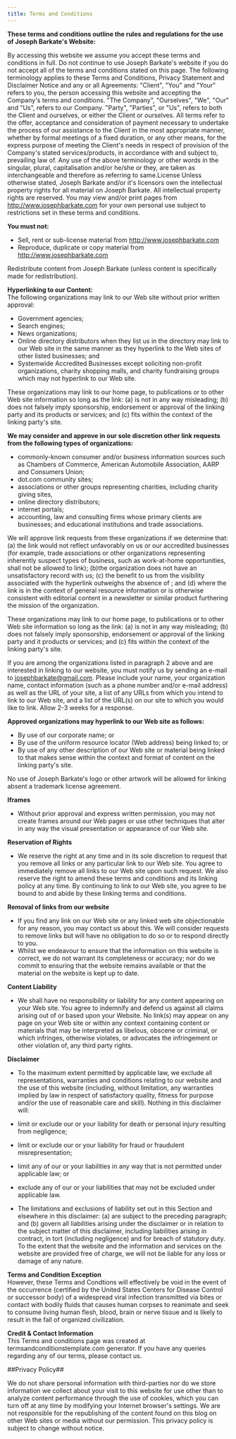 ```yaml
---
title: Terms and Conditions
---
```


**These terms and conditions outline the rules and regulations for the use of Joseph Barkate's Website:**


By accessing this website we assume you accept these terms and conditions in full. Do not continue to use Joseph Barkate's website if you do not accept all of the terms and conditions stated on this page. The following terminology applies to these Terms and Conditions, Privacy Statement and Disclaimer Notice
and any or all Agreements: "Client", "You" and "Your" refers to you, the person accessing this website and accepting the Company's terms and conditions. "The Company", "Ourselves", "We", "Our" and "Us", refers to our Company. "Party", "Parties", or "Us", refers to both the Client and ourselves, or either the Client or ourselves. All terms refer to the offer, acceptance and consideration of payment necessary to undertake the process of our assistance to the Client in the most appropriate manner, whether by formal meetings of a fixed duration, or any other means, for the express purpose of meeting the Client's needs in respect of provision of the Company's stated services/products, in accordance with and subject to, prevailing law of. Any use of the above terminology or other words in the singular, plural, capitalisation and/or he/she or they, are taken as interchangeable and therefore as referring to same.License Unless otherwise stated, Joseph Barkate and/or it's licensors own the intellectual property rights for all material on Joseph Barkate. All intellectual property rights are reserved. You may view and/or print pages from http://www.josephbarkate.com for your own personal use subject to restrictions set in these terms and conditions.

**You must not:**
* Sell, rent or sub-license material from http://www.josephbarkate.com
* Reproduce, duplicate or copy material from http://www.josephbarkate.com
	
Redistribute content from Joseph Barkate (unless content is specifically made for redistribution).

**Hyperlinking to our Content:**  
The following organizations may link to our Web site without prior written approval:
        
* Government agencies;
* Search engines;
* News organizations;
* Online directory distributors when they list us in the directory may link to our Web site in the same manner as they hyperlink to the Web sites of other listed businesses; and
* Systemwide Accredited Businesses except soliciting non-profit organizations, charity shopping malls, and charity fundraising groups which may not hyperlink to our Web site.


These organizations may link to our home page, to publications or to other Web site information so long
as the link: (a) is not in any way misleading; (b) does not falsely imply sponsorship, endorsement or
approval of the linking party and its products or services; and (c) fits within the context of the linking
party's site.

**We may consider and approve in our sole discretion other link requests from the following types of organizations:**

* commonly-known consumer and/or business information sources such as Chambers of Commerce, American Automobile Association, AARP and Consumers Union;
* dot.com community sites;
* associations or other groups representing charities, including charity giving sites,
* online directory distributors;
* internet portals;
* accounting, law and consulting firms whose primary clients are businesses; and educational institutions and trade associations.
        
    
We will approve link requests from these organizations if we determine that: (a) the link would not reflect unfavorably on us or our accredited businesses (for example, trade associations or other organizations representing inherently suspect types of business, such as work-at-home opportunities, shall not be allowed
to link); (b)the organization does not have an unsatisfactory record with us; (c) the benefit to us from the visibility associated with the hyperlink outweighs the absence of ; and (d) where the link is in the context of general resource information or is otherwise consistent with editorial content in a newsletter or similar product furthering the mission of the organization.

These organizations may link to our home page, to publications or to other Web site information so long as the link: (a) is not in any way misleading; (b) does not falsely imply sponsorship, endorsement or approval of the linking party and it products or services; and (c) fits within the context of the linking party's
site.

If you are among the organizations listed in paragraph 2 above and are interested in linking to our website, you must notify us by sending an e-mail to josephbarkate@gmail.com. Please include your name, your organization name, contact information (such as a phone number and/or e-mail address) as well as the URL of your site, a list of any URLs from which you intend to link to our Web site, and a list of the URL(s) on our site to which you would like to link. Allow 2-3 weeks for a response.

**Approved organizations may hyperlink to our Web site as follows:**

* By use of our corporate name; or
* By use of the uniform resource locator (Web address) being linked to; or
* By use of any other description of our Web site or material being linked to that makes sense within the context and format of content on the linking party's site.

No use of Joseph Barkate's logo or other artwork will be allowed for linking absent a trademark license
agreement.

**Iframes**
* Without prior approval and express written permission, you may not create frames around our Web pages or use other techniques that alter in any way the visual presentation or appearance of our Web site.

**Reservation of Rights**
* We reserve the right at any time and in its sole discretion to request that you remove all links or any particular link to our Web site. You agree to immediately remove all links to our Web site upon such request. We also reserve the right to amend these terms and conditions and its linking policy at any time. By continuing to link to our Web site, you agree to be bound to and abide by these linking terms and conditions.

**Removal of links from our website**
* If you find any link on our Web site or any linked web site objectionable for any reason, you may contact us about this. We will consider requests to remove links but will have no obligation to do so or to respond directly to you.
* Whilst we endeavour to ensure that the information on this website is correct, we do not warrant its completeness or accuracy; nor do we commit to ensuring that the website remains available or that the material on the website is kept up to date.

**Content Liability**  
* We shall have no responsibility or liability for any content appearing on your Web site. You agree to indemnify and defend us against all claims arising out of or based upon your Website. No link(s) may appear on any page on your Web site or within any context containing content or materials that may be interpreted as libelous, obscene or criminal, or which infringes, otherwise violates, or advocates the infringement or other violation of, any third party rights.

**Disclaimer**  
* To the maximum extent permitted by applicable law, we exclude all representations, warranties and conditions relating to our website and the use of this website (including, without limitation, any warranties implied by law in respect of satisfactory quality, fitness for purpose and/or the use of reasonable care and skill). Nothing in this disclaimer will:

* limit or exclude our or your liability for death or personal injury resulting from negligence;
* limit or exclude our or your liability for fraud or fraudulent misrepresentation;
* limit any of our or your liabilities in any way that is not permitted under applicable law; or
* exclude any of our or your liabilities that may not be excluded under applicable law.

* The limitations and exclusions of liability set out in this Section and elsewhere in this disclaimer: (a) are subject to the preceding paragraph; and (b) govern all liabilities arising under the disclaimer or in relation to the subject matter of this disclaimer, including liabilities arising in contract, in tort
(including negligence) and for breach of statutory duty. To the extent that the website and the information and services on the website are provided free of charge, we will not be liable for any loss or damage of any nature.

**Terms and Condition Exception**  
However, these Terms and Condtions will effectively be void in the event of the occurrence (certified by the United States Centers for Disease Control or successor body) of a widespread viral infection transmitted via bites or contact with bodily fluids that causes human corpses to reanimate and seek to consume living human flesh, blood, brain or nerve tissue and is likely to result in the fall of organized civilization.

**Credit & Contact Information**  
This Terms and conditions page was created at termsandconditionstemplate.com generator. If you have any queries regarding any of our terms, please contact us.

##Privacy Policy##

We do not share personal information with third-parties nor do we store information we collect about your visit to this website for use other than to analyze content performance through the use of cookies, which you can turn off at any time by modifying your Internet browser's settings. We are not responsible for the republishing of the content found on this blog on other Web sites or media without our permission. This privacy policy is subject to change without notice.

